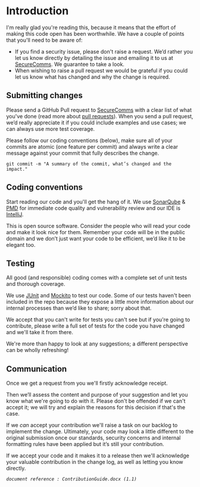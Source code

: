 # Introduction

I'm really glad you're reading this, because it means that the effort of making this code open has been worthwhile.  We have a couple of points that you'll need to be aware of:

* If you find a security issue, please don't raise a request.  We’d rather you let us know directly by detailing the issue and emailing it to us at [SecureComms](mailto:secure.communicationsproject@dwp.gsi.gov.uk).  We guarantee to take a look.
* When wishing to raise a pull request we would be grateful if you could let us know what has changed and why the change is required.

## Submitting changes

Please send a GitHub Pull request to [SecureComms](mailto:secure.communicationsproject@dwp.gsi.gov.uk?Subject=Pull%20Request) with a clear list of what you've done (read more about [pull requests](https://help.github.com/articles/about-pull-requests/)).  When you send a pull request, we’d really appreciate it if you could include examples and use cases; we can always use more test coverage.
  
Please follow our coding conventions (below), make sure all of your commits are atomic (one feature per commit) and always write a clear message against your commit that fully describes the change.

    git commit -m "A summary of the commit, what’s changed and the impact."

## Coding conventions

Start reading our code and you'll get the hang of it.  We use [SonarQube](https://www.sonarqube.org/) & [PMD](https://pmd.github.io/) for immediate code quality and vulnerability review and our IDE is [IntelliJ](https://www.jetbrains.com/idea/).

This is open source software.  Consider the people who will read your code and make it look nice for them. Remember your code will be in the public domain and we don’t just want your code to be efficient, we’d like it to be elegant too.

## Testing

All good (and responsible) coding comes with a complete set of unit tests and thorough coverage.  

We use [JUnit](http://junit.org/junit4/) and [Mockito](http://site.mockito.org/) to test our code.  Some of our tests haven't been included in the repo because they expose a little more information about our internal processes than we’d like to share; sorry about that.

We accept that you can't write for tests you can't see but if you're going to contribute, please write a full set of tests for the code you have changed and we'll take it from there.  

We're more than happy to look at any suggestions; a different perspective can be wholly refreshing!

## Communication

Once we get a request from you we'll firstly acknowledge receipt.

Then we’ll assess the content and purpose of your suggestion and let you know what we're going to do with it.  Please don't be offended if we can't accept it; we will try and explain the reasons for this decision if that's the case.

If we _can_ accept your contribution we'll raise a task on our backlog to implement the change.  Ultimately, your code may look a little different to the original submission once our standards, security concerns and internal formatting rules have been applied but it’s still your contribution.  

If we accept your code and it makes it to a release then we'll acknowledge your valuable contribution in the change log, as well as letting you know directly.


_`document reference : ContributionGuide.docx (1.1)`_
